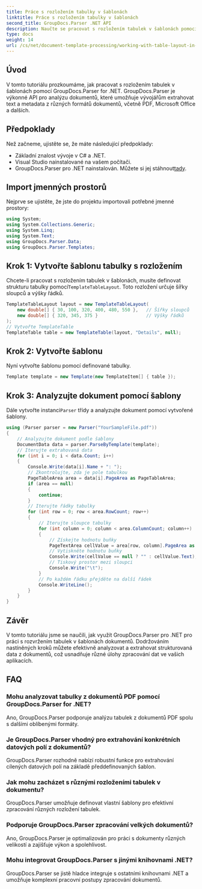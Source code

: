 ```yaml
---
title: Práce s rozložením tabulky v šablonách
linktitle: Práce s rozložením tabulky v šablonách
second_title: GroupDocs.Parser .NET API
description: Naučte se pracovat s rozložením tabulek v šablonách pomocí GroupDocs.Parser for .NET. Extrahujte strukturovaná data efektivně z dokumentů.
type: docs
weight: 14
url: /cs/net/document-template-processing/working-with-table-layout-in-templates/
---
```

## Úvod
V tomto tutoriálu prozkoumáme, jak pracovat s rozložením tabulek v šablonách pomocí GroupDocs.Parser for .NET. GroupDocs.Parser je výkonné API pro analýzu dokumentů, které umožňuje vývojářům extrahovat text a metadata z různých formátů dokumentů, včetně PDF, Microsoft Office a dalších.
## Předpoklady
Než začneme, ujistěte se, že máte následující předpoklady:
- Základní znalost vývoje v C# a .NET.
- Visual Studio nainstalované na vašem počítači.
-  GroupDocs.Parser pro .NET nainstalován. Můžete si jej stáhnout[tady](https://releases.groupdocs.com/parser/net/).

## Import jmenných prostorů
Nejprve se ujistěte, že jste do projektu importovali potřebné jmenné prostory:
```csharp
using System;
using System.Collections.Generic;
using System.Linq;
using System.Text;
using GroupDocs.Parser.Data;
using GroupDocs.Parser.Templates;
```
## Krok 1: Vytvořte šablonu tabulky s rozložením
Chcete-li pracovat s rozložením tabulek v šablonách, musíte definovat strukturu tabulky pomocí`TemplateTableLayout`. Toto rozložení určuje šířky sloupců a výšky řádků.
```csharp
TemplateTableLayout layout = new TemplateTableLayout(
    new double[] { 30, 100, 320, 400, 480, 550 },   // Šířky sloupců
    new double[] { 320, 345, 375 }                  // Výšky řádků
);
// Vytvořte TemplateTable
TemplateTable table = new TemplateTable(layout, "Details", null);
```
## Krok 2: Vytvořte šablonu
Nyní vytvořte šablonu pomocí definované tabulky.
```csharp
Template template = new Template(new TemplateItem[] { table });
```
## Krok 3: Analyzujte dokument pomocí šablony
 Dále vytvořte instanci`Parser` třídy a analyzujte dokument pomocí vytvořené šablony.
```csharp
using (Parser parser = new Parser("YourSampleFile.pdf"))
{
    // Analyzujte dokument podle šablony
    DocumentData data = parser.ParseByTemplate(template);
    // Iterujte extrahovaná data
    for (int i = 0; i < data.Count; i++)
    {
        Console.Write(data[i].Name + ": ");
        // Zkontrolujte, zda je pole tabulkou
        PageTableArea area = data[i].PageArea as PageTableArea;
        if (area == null)
        {
            continue;
        }
        // Iterujte řádky tabulky
        for (int row = 0; row < area.RowCount; row++)
        {
            // Iterujte sloupce tabulky
            for (int column = 0; column < area.ColumnCount; column++)
            {
                // Získejte hodnotu buňky
                PageTextArea cellValue = area[row, column].PageArea as PageTextArea;
                // Vytiskněte hodnotu buňky
                Console.Write(cellValue == null ? "" : cellValue.Text);
                // Tiskový prostor mezi sloupci
                Console.Write("\t");
            }
            // Po každém řádku přejděte na další řádek
            Console.WriteLine();
        }
    }
}
```

## Závěr
V tomto tutoriálu jsme se naučili, jak využít GroupDocs.Parser pro .NET pro práci s rozvržením tabulek v šablonách dokumentů. Dodržováním nastíněných kroků můžete efektivně analyzovat a extrahovat strukturovaná data z dokumentů, což usnadňuje různé úlohy zpracování dat ve vašich aplikacích.

## FAQ
### Mohu analyzovat tabulky z dokumentů PDF pomocí GroupDocs.Parser for .NET?
Ano, GroupDocs.Parser podporuje analýzu tabulek z dokumentů PDF spolu s dalšími oblíbenými formáty.
### Je GroupDocs.Parser vhodný pro extrahování konkrétních datových polí z dokumentů?
GroupDocs.Parser rozhodně nabízí robustní funkce pro extrahování cílených datových polí na základě předdefinovaných šablon.
### Jak mohu zacházet s různými rozloženími tabulek v dokumentu?
GroupDocs.Parser umožňuje definovat vlastní šablony pro efektivní zpracování různých rozložení tabulek.
### Podporuje GroupDocs.Parser zpracování velkých dokumentů?
Ano, GroupDocs.Parser je optimalizován pro práci s dokumenty různých velikostí a zajišťuje výkon a spolehlivost.
### Mohu integrovat GroupDocs.Parser s jinými knihovnami .NET?
GroupDocs.Parser se jistě hladce integruje s ostatními knihovnami .NET a umožňuje komplexní pracovní postupy zpracování dokumentů.